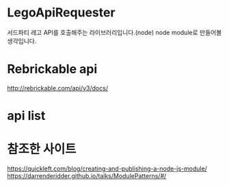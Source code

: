 # LegoApiRequester
서드파티 레고 API를 호출해주는 라이브러리입니다.(node)
node module로 만들어볼 생각입니다.


# Rebrickable api
http://rebrickable.com/api/v3/docs/

# api list

# 참조한 사이트
https://quickleft.com/blog/creating-and-publishing-a-node-js-module/
https://darrenderidder.github.io/talks/ModulePatterns/#/